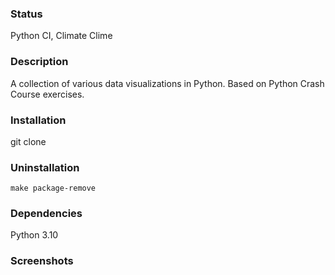 ### Status
Python CI, Climate Clime

### Description
A collection of various data visualizations in Python. Based on Python Crash Course exercises.

### Installation
git clone

### Uninstallation
```
make package-remove
```

### Dependencies
Python 3.10

### Screenshots

